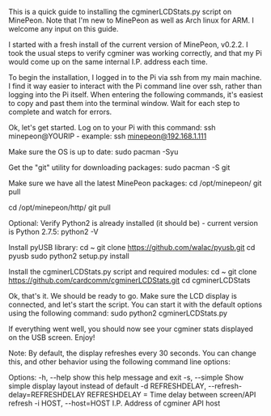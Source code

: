 This is a quick guide to installing the cgminerLCDStats.py script on MinePeon. Note that I'm new to MinePeon as well as Arch linux for ARM. I welcome any input on this guide.

I started with a fresh install of the current version of MinePeon, v0.2.2. I took the usual steps to verify cgminer was working correctly, and that my Pi would come up on the same internal I.P. address each time.

To begin the installation, I logged in to the Pi via ssh from my main machine. I find it way easier to interact with the Pi command line over ssh, rather than logging into the Pi itself. When entering the following commands, it's easiest to copy and past them into the terminal window. Wait for each step to complete and watch for errors. 

Ok, let's get started. Log on to your Pi with this command:
ssh minepeon@YOURIP    - example: ssh minepeon@192.168.1.111

Make sure the OS is up to date:
sudo pacman -Syu

Get the "git" utility for downloading packages:
sudo pacman -S git

Make sure we have all the latest MinePeon packages:
cd /opt/minepeon/
git pull

cd /opt/minepeon/http/
git pull

Optional: Verify Python2 is already installed (it should be) - current version is Python 2.7.5:
python2 -V

Install pyUSB library:
cd ~
git clone https://github.com/walac/pyusb.git
cd pyusb
sudo python2 setup.py install

Install the cgminerLCDStats.py script and required modules:
cd ~
git clone https://github.com/cardcomm/cgminerLCDStats.git
cd cgminerLCDStats

Ok, that's it. We should be ready to go. Make sure the LCD display is connected, and let's start the script. You can start it with the default options using the following command:
sudo python2 cgminerLCDStats.py

If everything went well, you should now see your cgminer stats displayed on the USB screen. Enjoy!

Note: By default, the display refreshes every 30 seconds. You can change this, and other behavior using the following command line options:

Options:
  -h, --help            show this help message and exit
  -s, --simple          Show simple display layout instead of default
  -d REFRESHDELAY, --refresh-delay=REFRESHDELAY
                        REFRESHDELAY = Time delay between screen/API refresh
  -i HOST, --host=HOST  I.P. Address of cgminer API host

